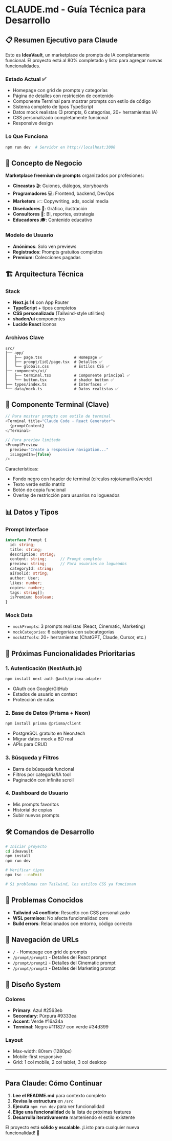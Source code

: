 # CLAUDE.md - Guía Técnica para Desarrollo

## 📋 Resumen Ejecutivo para Claude

Esto es **IdeaVault**, un marketplace de prompts de IA completamente funcional. El proyecto está al 80% completado y listo para agregar nuevas funcionalidades.

### Estado Actual ✅
- Homepage con grid de prompts y categorías
- Página de detalles con restricción de contenido
- Componente Terminal para mostrar prompts con estilo de código
- Sistema completo de tipos TypeScript
- Datos mock realistas (3 prompts, 6 categorías, 20+ herramientas IA)
- CSS personalizado completamente funcional
- Responsive design

### Lo Que Funciona
```bash
npm run dev  # Servidor en http://localhost:3000
```

## 🎯 Concepto de Negocio

**Marketplace freemium de prompts** organizados por profesiones:
- **Cineastas** 🎬: Guiones, diálogos, storyboards
- **Programadores** 💻: Frontend, backend, DevOps
- **Marketers** 📈: Copywriting, ads, social media
- **Diseñadores** 🎨: Gráfico, ilustración
- **Consultores** 🏢: BI, reportes, estrategia
- **Educadores** 🎓: Contenido educativo

### Modelo de Usuario
- **Anónimos**: Solo ven previews
- **Registrados**: Prompts gratuitos completos
- **Premium**: Colecciones pagadas

## 🏗️ Arquitectura Técnica

### Stack
- **Next.js 14** con App Router
- **TypeScript** + tipos completos
- **CSS personalizado** (Tailwind-style utilities)
- **shadcn/ui** componentes
- **Lucide React** iconos

### Archivos Clave
```
src/
├── app/
│   ├── page.tsx              # Homepage ✅
│   ├── prompt/[id]/page.tsx  # Detalles ✅
│   └── globals.css           # Estilos CSS ✅
├── components/ui/
│   ├── terminal.tsx          # Componente principal ✅
│   └── button.tsx            # shadcn button ✅
├── types/index.ts            # Interfaces ✅
└── data/mock.ts              # Datos realistas ✅
```

## 🎨 Componente Terminal (Clave)

```typescript
// Para mostrar prompts con estilo de terminal
<Terminal title="Claude Code - React Generator">
  {promptContent}
</Terminal>

// Para preview limitado
<PromptPreview 
  preview="Create a responsive navigation..."
  isLoggedIn={false}
/>
```

Características:
- Fondo negro con header de terminal (círculos rojo/amarillo/verde)
- Texto verde estilo matriz
- Botón de copia funcional
- Overlay de restricción para usuarios no logueados

## 📊 Datos y Tipos

### Prompt Interface
```typescript
interface Prompt {
  id: string;
  title: string;
  description: string;
  content: string;      // Prompt completo
  preview: string;      // Para usuarios no logueados
  categoryId: string;
  aiToolId: string;
  author: User;
  likes: number;
  copies: number;
  tags: string[];
  isPremium: boolean;
}
```

### Mock Data
- `mockPrompts`: 3 prompts realistas (React, Cinematic, Marketing)
- `mockCategories`: 6 categorías con subcategorías
- `mockAITools`: 20+ herramientas (ChatGPT, Claude, Cursor, etc.)

## 🚀 Próximas Funcionalidades Prioritarias

### 1. Autenticación (NextAuth.js)
```bash
npm install next-auth @auth/prisma-adapter
```
- OAuth con Google/GitHub
- Estados de usuario en context
- Protección de rutas

### 2. Base de Datos (Prisma + Neon)
```bash
npm install prisma @prisma/client
```
- PostgreSQL gratuito en Neon.tech
- Migrar datos mock a BD real
- APIs para CRUD

### 3. Búsqueda y Filtros
- Barra de búsqueda funcional
- Filtros por categoría/IA tool
- Paginación con infinite scroll

### 4. Dashboard de Usuario
- Mis prompts favoritos
- Historial de copias
- Subir nuevos prompts

## 🛠️ Comandos de Desarrollo

```bash
# Iniciar proyecto
cd ideavault
npm install
npm run dev

# Verificar tipos
npx tsc --noEmit

# Si problemas con Tailwind, los estilos CSS ya funcionan
```

## 🔧 Problemas Conocidos

- **Tailwind v4 conflicto**: Resuelto con CSS personalizado
- **WSL permisos**: No afecta funcionalidad core
- **Build errors**: Relacionados con entorno, código correcto

## 📁 Navegación de URLs

- `/` - Homepage con grid de prompts
- `/prompt/prompt1` - Detalles del React prompt  
- `/prompt/prompt2` - Detalles del Cinematic prompt
- `/prompt/prompt3` - Detalles del Marketing prompt

## 🎨 Diseño System

### Colores
- **Primary**: Azul #2563eb
- **Secondary**: Púrpura #9333ea  
- **Accent**: Verde #16a34a
- **Terminal**: Negro #111827 con verde #34d399

### Layout
- Max-width: 80rem (1280px)
- Mobile-first responsive
- Grid: 1 col mobile, 2 col tablet, 3 col desktop

---

## Para Claude: Cómo Continuar

1. **Lee el README.md** para contexto completo
2. **Revisa la estructura** en `/src`
3. **Ejecuta** `npm run dev` para ver funcionalidad
4. **Elige una funcionalidad** de la lista de próximas features
5. **Desarrolla iterativamente** manteniendo el estilo existente

El proyecto está **sólido y escalable**. ¡Listo para cualquier nueva funcionalidad! 🚀